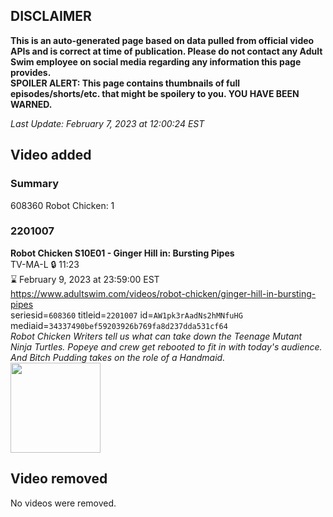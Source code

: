 ## DISCLAIMER
**This is an auto-generated page based on data pulled from official video APIs and is correct at time of publication. Please do not contact any Adult Swim employee on social media regarding any information this page provides.**  
**SPOILER ALERT: This page contains thumbnails of full episodes/shorts/etc. that might be spoilery to you. YOU HAVE BEEN WARNED.**  

_Last Update: February 7, 2023 at 12:00:24 EST_
## Video added
### Summary
608360 Robot Chicken: 1  
### 2201007
**Robot Chicken S10E01 - Ginger Hill in: Bursting Pipes**  
TV-MA-L 🔒 11:23  
⌛ February 9, 2023 at 23:59:00 EST  
https://www.adultswim.com/videos/robot-chicken/ginger-hill-in-bursting-pipes  
seriesid=`608360` titleid=`2201007` id=`AW1pk3rAadNs2hMNfuHG` mediaid=`34337490bef59203926b769fa8d237dda531cf64`  
_Robot Chicken Writers tell us  what can take down the Teenage Mutant Ninja Turtles. Popeye and crew get rebooted to fit in with today's audience. And Bitch Pudding takes on the role of a Handmaid._  
<a href="https://media.cdn.adultswim.com/uploads/20190925/thumbnails/2_199251358512-robotchicken_1001_dup-20190626.jpg"><img src="https://media.cdn.adultswim.com/uploads/20190925/thumbnails/2_199251358512-robotchicken_1001_dup-20190626.jpg" height="144px" /></a>
## Video removed
No videos were removed.  
